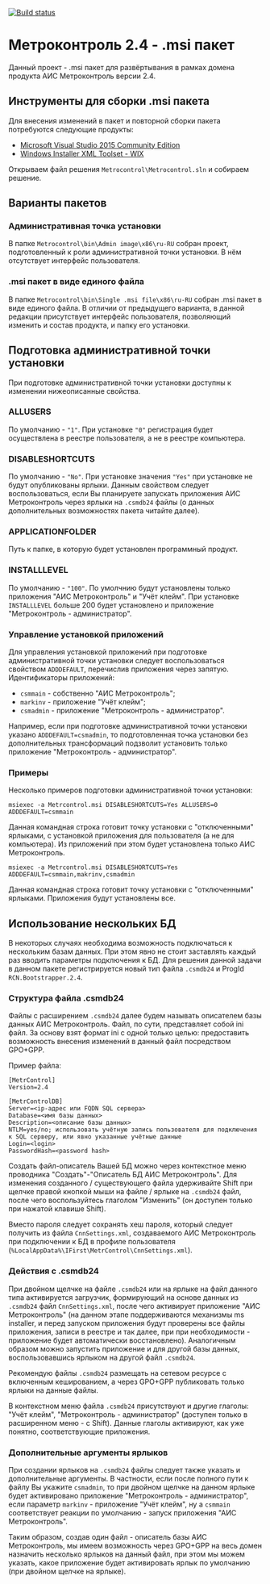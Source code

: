 [![Build status](https://ci.appveyor.com/api/projects/status/26eki19xnd70arbg?svg=true)](https://ci.appveyor.com/project/sergey-s-betke/itg-metrcontrol-2-4)

Метроконтроль 2.4 - .msi пакет
==============================

Данный проект - .msi пакет для развёртывания в рамках домена продукта АИС Метроконтроль версии 2.4. 

Инструменты для сборки .msi пакета
----------------------------------

Для внесения изменений в пакет и повторной сборки пакета потребуются следующие продукты:

- [Microsoft Visual Studio 2015 Community Edition][VS]
- [Windows Installer XML Toolset - WIX][WIX]

Открываем файл решения `Metrocontrol\Metrocontrol.sln` и собираем решение.

Варианты пакетов
----------------

### Административная точка установки

В папке `Metrocontrol\bin\Admin image\x86\ru-RU` собран проект, подготовленный к роли административной точки установки.
В нём отсутствует интерфейс пользователя.

### .msi пакет в виде единого файла

В папке `Metrocontrol\bin\Single .msi file\x86\ru-RU` собран .msi пакет в виде единого файла.
В отличии от предыдущего варианта, в данной редакции присутствует интерфейс пользователя,
позволяющий изменить и состав продукта, и папку его установки.

Подготовка административной точки установки
-------------------------------------------

При подготовке административной точки установки доступны к изменении нижеописанные свойства.

### ALLUSERS

По умолчанию - `"1"`. При установке `"0"` регистрация будет осуществлена в реестре пользователя, а не в реестре компьютера.

### DISABLESHORTCUTS

По умолчанию - `"No"`. При установке значения `"Yes"` при установке не будут опубликованы ярлыки.
Данным свойством следует воспользоваться, если Вы планируете запускать приложения АИС Метроконтроль через ярлыки на
`.csmdb24` файлы (о данных дополнительных возможностях пакета читайте далее).

### APPLICATIONFOLDER

Путь к папке, в которую будет установлен программный продукт.

### INSTALLLEVEL

По умолчанию - `"100"`. По умолчнию будут установлены только приложения "АИС Метроконтроль" и "Учёт клейм".
При установке `INSTALLLEVEL` больше 200 будет установлено и приложение "Метроконтроль - администратор".

### Управление установкой приложений

Для управления установкой приложений при подготовке административной точки установки следует воспользоваться
свойством `ADDDEFAULT`, перечислив приложения через запятую. Идентификаторы приложений:

- `csmmain` - собственно "АИС Метроконтроль";
- `markinv` - приложение "Учёт клейм";
- `csmadmin` - приложение "Метроконтроль - администратор".

Например, если при подготовке административной точки установки указано `ADDDEFAULT=csmadmin`,
то подготовленная точка установки без дополнительных трансформаций подзволит установить только
приложение "Метроконтроль - администратор".

### Примеры

Несколько примеров подготовки административной точки установки:

	msiexec -a Metrcontrol.msi DISABLESHORTCUTS=Yes ALLUSERS=0 ADDDEFAULT=csmmain

Данная командная строка готовит точку установки с "отключенными" ярлыками, с установкой приложения для пользователя
(а не для компьютера). Из приложений при этом будет установлена только АИС Метроконтроль.

	msiexec -a Metrcontrol.msi DISABLESHORTCUTS=Yes ADDDEFAULT=csmmain,makrinv,csmadmin

Данная командная строка готовит точку установки с "отключенными" ярлыками. Приложения будут установлены все.

Использование нескольких БД
---------------------------

В некоторых случаях необходима возможность подключаться к нескольким базам данных. При этом явно не стоит заставлять каждый раз
вводить параметры подключения к БД. Для решения данной задачи в данном пакете регистрируется новый тип файла `.csmdb24` и
ProgId `RCN.Bootstrapper.2.4`.

### Структура файла .csmdb24

Файлы с расширением `.csmdb24` далее будем называть описателем базы данных АИС Метроконтроль. Файл, по сути, представляет собой
ini файл. За основу взят формат ini с одной только целью: предоставить возможность внесения изменений в данный файл посредством
GPO+GPP.

Пример файла:

	[MetrControl]
	Version=2.4

	[MetrControlDB]
	Server=<ip-адрес или FQDN SQL сервера>
	Database=<имя базы данных>
	Description=<описание базы данных>
	NTLM=yes/no; использовать учётную запись пользователя для подключения к SQL серверу, или явно указанные учётные данные
	Login=<login>
	PasswordHash=<password hash>

Создать файл-описатель Вашей БД можно через контекстное меню проводника "Создать"-"Описатель БД АИС Метроконтроль". Для изменения
созданного / существующего файла удерживайте Shift при щелчке правой кнопкой мыши на файле / ярлыке на `.csmdb24` файл, после чего
воспользуйтесь глаголом "Изменить" (он доступен только при нажатой клавише Shift).

Вместо пароля следует сохранять хеш пароля, который следует получить из файла `CnnSettings.xml`, создаваемого АИС Метроконтроль
при подключении к БД в профиле пользователя (`%LocalAppData%\IFirst\MetrControl\CnnSettings.xml`).

### Действия с .csmdb24

При двойном щелчке на файле `.csmdb24` или на ярлыке на файл данного типа активируется загрузчик, формирующий на основе
данных из `.csmdb24` файл `CnnSettings.xml`, после чего активирует приложение "АИС Метроконтроль" (на данном этапе поддерживаются
механизмы ms installer, и перед запуском приложения будут проверены все файлы приложения, записи в реестре и так далее, при
при необходимости - приложение будет автоматически восстановлено). Аналогичным образом можно запустить приложение и для другой
базы данных, воспользовавшись ярлыком на другой файл `.csmdb24`.

Рекомендую файлы `.csmdb24` размещать на сетевом ресурсе с включенным кешированием, а через GPO+GPP публиковать только ярлыки
на данные файлы.

В контекстном меню файла `.csmdb24` присутствуют и другие глаголы: "Учёт клейм", "Метроконтроль - администратор" (доступен только
в расширенном меню - с Shift). Данные глаголы активируют, как уже понятно, соответствующие приложения.

### Дополнительные аргументы ярлыков

При создании ярлыков на `.csmdb24` файлы следует также указать и дополнительные аргументы. В частности, если после полного пути к
файлу Вы укажите `csmadmin`, то при двойном щелчке на данном ярлыке будет активировано приложение "Метроконтроль - администратор",
если параметр `markinv` - приложение "Учёт клейм", ну а `csmmain` соответствует реакции по умолчанию - запуск приложения "АИС
Метроконтроль".

Таким образом, создав один файл - описатель базы АИС Метроконтроль, мы имеем возможность через GPO+GPP на весь домен назначить 
несколько ярлыков на данный файл, при этом мы можем указать, какое приложение будет активировать ярлык по умолчанию (при двойном
щелчке на ярлыке).

[VS]: https://www.microsoft.com/ru-ru/download/details.aspx?id=48146
[WIX]: http://wixtoolset.org/
